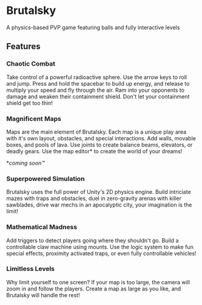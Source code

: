 # Brutalsky

A physics-based PVP game featuring balls and fully interactive levels


## Features

### Chaotic Combat
Take control of a powerful radioactive sphere. Use the arrow keys to roll and jump. Press and hold the spacebar to build up energy, and release to multiply your speed and fly through the air. Ram into your opponents to damage and weaken their containment shield. Don't let your containment shield get too thin!

### Magnificent Maps
Maps are the main element of Brutalsky. Each map is a unique play area with it's own layout, obstacles, and special interactions. Add walls, movable boxes, and pools of lava. Use joints to create balance beams, elevators, or deadly gears. Use the map editor* to create the world of your dreams!

**coming soon™*

### Superpowered Simulation
Brutalsky uses the full power of Unity's 2D physics engine. Build intriciate mazes with traps and obstacles, duel in zero-gravity arenas with killer sawblades, drive war mechs in an apocalyptic city, your imagination is the limit!

### Mathematical Madness
Add triggers to detect players going where they shouldn't go. Build a controllable claw machine using mounts. Use the logic system to make fun special effects, proximity activated traps, or even fully controllable vehicles!

### Limitless Levels
Why limit yourself to one screen? If your map is too large, the camera will zoom in and follow the players. Create a map as large as you like, and Brutalsky will handle the rest!
